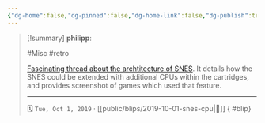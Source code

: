 ```yaml
---
{"dg-home":false,"dg-pinned":false,"dg-home-link":false,"dg-publish":true,"type":"blip","created-date":"2019-10-01T00:00:00","disabled rules":["yaml-title","yaml-title-alias","file-name-heading"],"title":"philipp @ 2019-10-01","dg-permalink":"2019/10/01/snes-cpu/","updated-date":"2025-04-30T22:27:35","dg-path":"blips/2019-10-01-snes-cpu.md","permalink":"/2019/10/01/snes-cpu/","dgPassFrontmatter":true}
---
```


> [!summary] **philipp**:
>
> #Misc #retro
>
> [Fascinating thread about the archtitecture of SNES](https://mobile.twitter.com/foone/status/1177644211790729216). It details how the SNES could be extended with additional CPUs within the cartridges, and provides screenshot of games which used that feature.
> - - -
>
> 🗓️ `Tue, Oct 1, 2019` · [[public/blips/2019-10-01-snes-cpu\|🔗]]
{ #blip}

